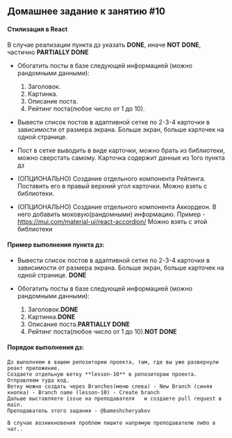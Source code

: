 

## Домашнее задание к занятию #10 

#### Стилизация в React 
   В случае реализации пункта дз указать **DONE**, иначе **NOT DONE**, частично **PARTIALLY DONE**


- Обогатить посты в базе следующей информацией (можно рандомными данными):
    1) Заголовок.
    2) Картинка.
    3) Описание поста.
    4) Рейтинг поста(любое число от 1 до 10).
   
- Вывести список постов в адаптивной сетке по 2-3-4 карточки в зависимости от размера экрана. Больше экран, больше карточек на одной странице.
  
- Пост в сетке выводить в виде карточки, можно брать из библиотеки, можно сверстать самому. Карточка содержит данные из 1ого пункта дз

- (ОПЦИОНАЛЬНО) Создание отдельного компонента Рейтинга. Поставить его в правый верхний угол карточки. Можно взять  с библиотеки.
  
- (ОПЦИОНАЛЬНО) Создание отдельного компонента Аккордеон. В него добавить моковую(рандомными) информацию. Пример - https://mui.com/material-ui/react-accordion/
Можно взять с этой библиотеки


#### Пример выполнения пункта дз:

- Вывести список постов в адаптивной сетке по 2-3-4 карточки в зависимости от размера экрана. Больше экран, больше карточек на одной странице.
  **DONE**
  
 - Обогатить посты в базе следующей информацией (можно рандомными данными):
    1) Заголовок.**DONE**
    2) Картинка.**DONE**
    3) Описание поста.**PARTIALLY DONE**
    4) Рейтинг поста(любое число от 1 до 10).**NOT DONE**

#### Порядок выполнения дз:

    Дз выполняем в вашем репозитории проекта, там, где вы уже развернули реакт приложение.
    Создаете отдельную ветку **lesson-10** в репозитории проекта. Отправляем туда код.
    Ветку можно создать через Branches(меню слева) - New Branch (синяя кнопка) - Branch name (lesson-10) - Create branch
    Дальше выставляете issue на преподавателя   и создаете pull request в main.
    Преподаватель этого задания - @bameshcheryakov
    
    В случае возникновения проблем пишите напрямую преподавателю либо в чат..
    
    


